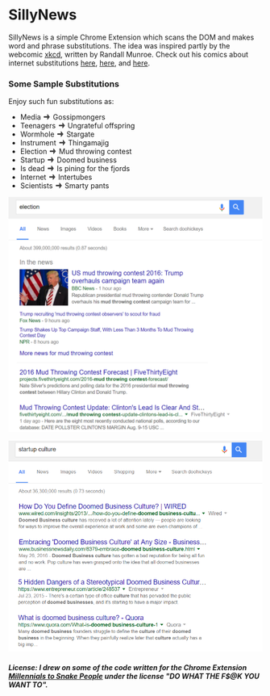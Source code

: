 # SillyNews

SillyNews is a simple Chrome Extension which scans the DOM and makes word and phrase substitutions. The idea was inspired partly by the webcomic [xkcd](http://xkcd.com/), written by Randall Munroe. Check out his comics about internet substitutions [here](http://xkcd.com/1288/), [here](https://xkcd.com/1625/), and [here](https://xkcd.com/1679/).

### Some Sample Substitutions

Enjoy such fun substitutions as:

- Media ![arrow] Gossipmongers
- Teenagers ![arrow] Ungrateful offspring
- Wormhole ![arrow] Stargate
- Instrument ![arrow] Thingamajig
- Election ![arrow] Mud throwing contest
- Startup ![arrow] Doomed business
- Is dead ![arrow] Is pining for the fjords
- Internet ![arrow] Intertubes
- Scientists ![arrow] Smarty pants

[arrow]: arrow.png

![Election Google Results](/ElectionScrnGrab.png)

![Startup Google Results](/StartupScrnGrab.png)

##### License: I drew on some of the code written for the Chrome Extension [Millennials to Snake People](https://github.com/ericwbailey/millennials-to-snake-people) under the license "DO WHAT THE F$@K YOU WANT TO".
